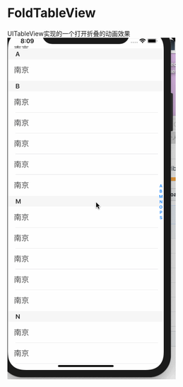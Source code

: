 # FoldTableView
UITableView实现的一个打开折叠的动画效果
![image](https://github.com/SharickHot/FoldTableView/blob/master/FoldCell.gif)
